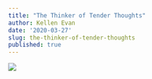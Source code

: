 ```yaml
---
title: "The Thinker of Tender Thoughts"
author: Kellen Evan
date: '2020-03-27'
slug: the-thinker-of-tender-thoughts
published: true
---
```


<img src="/images/the-thinker-of-tender-thoughts.png">
